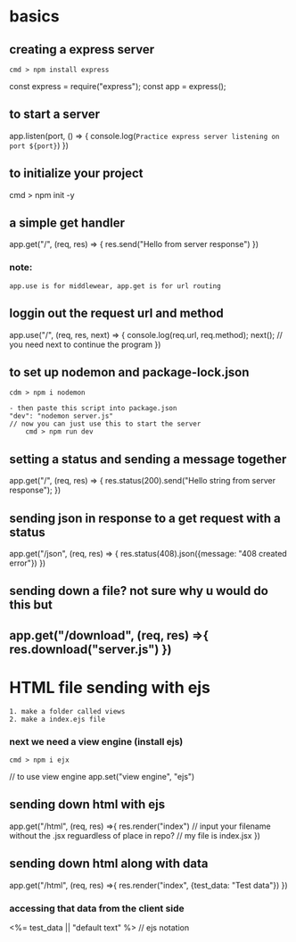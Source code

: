 # basics

## creating a express server 
    cmd > npm install express

const express = require("express");
const app = express();

## to start a server
app.listen(port, () => {
    console.log(`Practice express server listening on port ${port}`)
})

## to initialize your project
cmd > npm init -y 

## a simple get handler 
app.get("/", (req, res) => {
    res.send("Hello from server response")
})

### note:
    app.use is for middlewear, app.get is for url routing

## loggin out the request url and method
app.use("/", (req, res, next) => {
    console.log(req.url, req.method);
    next(); // you need next to continue the program
})

## to set up nodemon and package-lock.json
    cdm > npm i nodemon

    - then paste this script into package.json
    "dev": "nodemon server.js" 
    // now you can just use this to start the server 
        cmd > npm run dev 

## setting a status and sending a message together
app.get("/", (req, res) => {
    res.status(200).send("Hello string from server response");
})

## sending json in response to a get request with a status
app.get("/json", (req, res) => {
    res.status(408).json({message: "408 created error"})
})

## sending down a file? not sure why u would do this but
app.get("/download", (req, res) =>{
    res.download("server.js")
})
---
# HTML file sending with ejs

    1. make a folder called views
    2. make a index.ejs file 

### next we need a view engine (install ejs)
    cmd > npm i ejx

// to use view engine
app.set("view engine", "ejs")

## sending down html with ejs

app.get("/html", (req, res) =>{
    res.render("index") // input your filename without the .jsx reguardless of place in repo?
    // my file is index.jsx
})

## sending down html along with data
app.get("/html", (req, res) =>{
    res.render("index", {test_data: "Test data"})
})

### accessing that data from the client side 
<body>
    <%= test_data || "default text" %> // ejs notation
</body>
